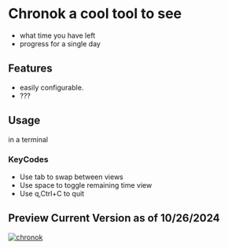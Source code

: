 # Chronok a cool tool to see

- what time you have left
- progress for a single day

## Features

- easily configurable.
- ???

## Usage

in a terminal


### KeyCodes
- Use tab to swap between views
- Use space to toggle remaining time view
- Use q,Ctrl+C to quit

## Preview Current Version as of 10/26/2024
<a href="https://ibb.co/F5zr9Zv"><img src="https://i.ibb.co/YchC6n9/chronok.gif" alt="chronok" border="0"></a>
